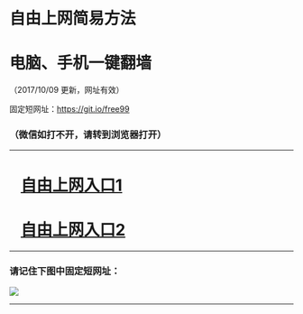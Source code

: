 ﻿# 自由上网简易方法

# 电脑、手机一键翻墙

（2017/10/09 更新，网址有效）

固定短网址：https://git.io/free99

### （微信如打不开，请转到浏览器打开）


***





# &nbsp;&nbsp; <a href="http://ft1826112533.fwq-tz-1001.info/fwqtz01.html?t=100900115094 " target="_blank">自由上网入口1</a>
# &nbsp;&nbsp; <a href="http://ft746912544.fwq-tz-1002.info/fwqtz02.html?t=100900112324 " target="_blank">自由上网入口2</a>
***

### 请记住下图中固定短网址：

<img src="https://s3-us-west-2.amazonaws.com/fwq-1001/yjfq-20170905okok.png" /> 


***

